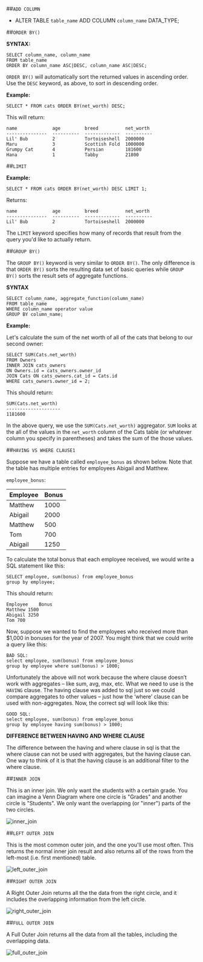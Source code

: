 ##`ADD COLUMN`

+ ALTER TABLE `table_name` ADD COLUMN `column_name` DATA_TYPE;

##`ORDER BY()`

**SYNTAX:**

```
SELECT column_name, column_name
FROM table_name
ORDER BY column_name ASC|DESC, column_name ASC|DESC;
```

`ORDER BY()` will automatically sort the returned values in ascending order. Use the `DESC` keyword, as above, to sort in descending order.

**Example:**

`SELECT * FROM cats ORDER BY(net_worth) DESC;`

This will return:

```
name             age         breed          net_worth 
---------------  ----------  -------------  ----------
Lil' Bub         2           Tortoiseshell  2000000   
Maru             3           Scottish Fold  1000000   
Grumpy Cat       4           Persian        181600    
Hana             1           Tabby          21800     
```
##`LIMIT`

**Example:**

```
SELECT * FROM cats ORDER BY(net_worth) DESC LIMIT 1;
```

Returns:

```
name             age         breed          net_worth 
---------------  ----------  -------------  ----------
Lil' Bub         2           Tortoiseshell  2000000   
```

The `LIMIT` keyword specifies how many of records that result from the query you'd like to actually return.

##`GROUP BY()`

The `GROUP BY()` keyword is very similar to `ORDER BY()`. The only difference is that `ORDER BY()` sorts the resulting data set of basic queries while `GROUP BY()` sorts the result sets of aggregate functions.

**SYNTAX**

```
SELECT column_name, aggregate_function(column_name)
FROM table_name
WHERE column_name operator value
GROUP BY column_name;
```

**Example:**

Let's calculate the sum of the net worth of all of the cats that belong to our second owner:

```
SELECT SUM(Cats.net_worth) 
FROM Owners 
INNER JOIN cats_owners 
ON Owners.id = cats_owners.owner_id 
JOIN Cats ON cats_owners.cat_id = Cats.id 
WHERE cats_owners.owner_id = 2;
```

This should return:

```
SUM(Cats.net_worth) 
--------------------
1181600 
```

In the above query, we use the `SUM(Cats.net_worth)` aggregator. `SUM` looks at the all of the values in the `net_worth` column of the Cats table (or whatever column you specify in parentheses) and takes the sum of the those values.

##`HAVING VS WHERE CLAUSE1`

Suppose we have a table called `employee_bonus` as shown below. Note that the table has multiple entries for employees Abigail and Matthew.

`employee_bonus`:

Employee | Bonus
---------|------
Matthew | 1000
Abigail | 2000
Matthew | 500
Tom	 | 700
Abigail | 1250

To calculate the total bonus that each employee received, we would write a SQL statement like this:

```
SELECT employee, sum(bonus) from employee_bonus 
group by employee;
```

This should return:

```
Employee	Bonus
Matthew	1500
Abigail	3250
Tom	700
```

Now, suppose we wanted to find the employees who received more than $1,000 in bonuses for the year of 2007. You might think that we could write a query like this:

```
BAD SQL:
select employee, sum(bonus) from employee_bonus 
group by employee where sum(bonus) > 1000;
```

Unfortunately the above will not work because the where clause doesn’t work with aggregates – like sum, avg, max, etc. What we need to use is the `HAVING` clause. The having clause was added to sql just so we could compare aggregates to other values – just how the ‘where’ clause can be used with non-aggregates. Now, the correct sql will look like this:

```
GOOD SQL:
select employee, sum(bonus) from employee_bonus 
group by employee having sum(bonus) > 1000;
```

**DIFFERENCE BETWEEN HAVING AND WHERE CLAUSE**

The difference between the having and where clause in sql is that the where clause can not be used with aggregates, but the having clause can. One way to think of it is that the having clause is an additional filter to the where clause.

##`INNER JOIN`

This is an inner join. We only want the students with a certain grade. You can imagine a Venn Diagram where one circle is "Grades" and another circle is "Students". We only want the overlapping (or "inner") parts of the two circles.

![inner_join](http://readme-pics.s3.amazonaws.com/Grade%20example%20Venn%20Diagram.png)

##`LEFT OUTER JOIN`

This is the most common outer join, and the one you'll use most often. This returns the normal inner join result and also returns all of the rows from the left-most (i.e. first mentioned) table.

![left_outer_join](http://readme-pics.s3.amazonaws.com/Payment%20example%20Venn%20Diagram.png)

##`RIGHT OUTER JOIN`

A Right Outer Join returns all the the data from the right circle, and it includes the overlapping information from the left circle.

![right_outer_join](http://readme-pics.s3.amazonaws.com/Right%20Outer%20Join%20Venn%20Diagram.png)

##`FULL OUTER JOIN`

A Full Outer Join returns all the data from all the tables, including the overlapping data.

![full_outer_join](http://readme-pics.s3.amazonaws.com/Full%20Outer%20Join%20Venn%20Diagram.png)